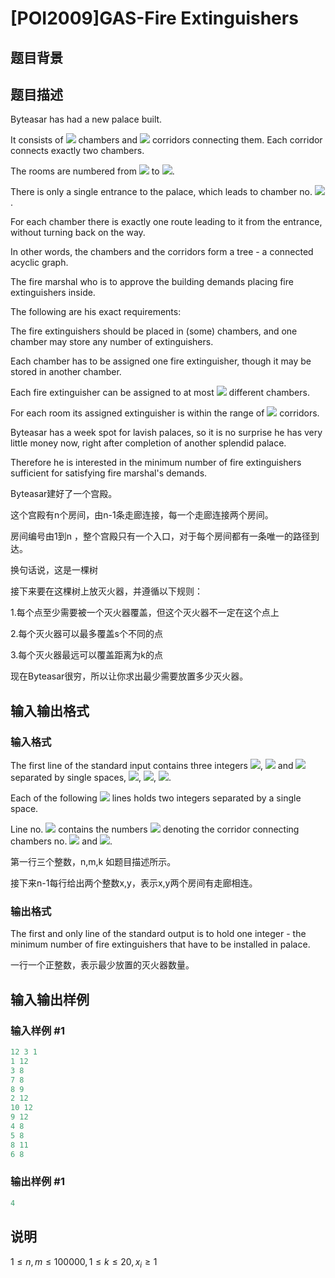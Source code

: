 # [POI2009]GAS-Fire Extinguishers

## 题目背景

## 题目描述

Byteasar has had a new palace built.

It consists of ![](http://main.edu.pl/images/OI16/gas-en-tex.1.png) chambers and ![](http://main.edu.pl/images/OI16/gas-en-tex.2.png) corridors connecting them. Each corridor connects exactly two chambers.

The rooms are numbered from ![](http://main.edu.pl/images/OI16/gas-en-tex.3.png) to ![](http://main.edu.pl/images/OI16/gas-en-tex.4.png).

There is only a single entrance to the palace, which leads to chamber no. ![](http://main.edu.pl/images/OI16/gas-en-tex.5.png).

For each chamber there is exactly one route leading to it from the entrance, without turning back on the way.

In other words, the chambers and the corridors form a tree - a connected acyclic graph.

The fire marshal who is to approve the building demands placing fire extinguishers inside.

The following are his exact requirements:

The fire extinguishers should be placed in (some) chambers, and one chamber may store any number of extinguishers.

Each chamber has to be assigned one fire extinguisher, though it may be stored in another chamber.

Each fire extinguisher can be assigned to at most ![](http://main.edu.pl/images/OI16/gas-en-tex.6.png) different chambers.

For each room its assigned extinguisher is within the range of ![](http://main.edu.pl/images/OI16/gas-en-tex.7.png) corridors.

Byteasar has a week spot for lavish palaces, so it is no surprise he has very little money now, right after completion of another splendid palace.

Therefore he is interested in the minimum number of fire extinguishers sufficient for satisfying fire marshal's demands.

Byteasar建好了一个宫殿。

这个宫殿有n个房间，由n-1条走廊连接，每一个走廊连接两个房间。

房间编号由1到n ，整个宫殿只有一个入口，对于每个房间都有一条唯一的路径到达。

换句话说，这是一棵树

接下来要在这棵树上放灭火器，并遵循以下规则：

1.每个点至少需要被一个灭火器覆盖，但这个灭火器不一定在这个点上

2.每个灭火器可以最多覆盖s个不同的点

3.每个灭火器最远可以覆盖距离为k的点

现在Byteasar很穷，所以让你求出最少需要放置多少灭火器。

## 输入输出格式

### 输入格式

The first line of the standard input contains three integers ![](http://main.edu.pl/images/OI16/gas-en-tex.8.png), ![](http://main.edu.pl/images/OI16/gas-en-tex.9.png) and ![](http://main.edu.pl/images/OI16/gas-en-tex.10.png) separated by single spaces, ![](http://main.edu.pl/images/OI16/gas-en-tex.11.png), ![](http://main.edu.pl/images/OI16/gas-en-tex.12.png), ![](http://main.edu.pl/images/OI16/gas-en-tex.13.png).

Each of the following ![](http://main.edu.pl/images/OI16/gas-en-tex.14.png) lines holds two integers separated by a single space.

Line no. ![](http://main.edu.pl/images/OI16/gas-en-tex.15.png) contains the numbers ![](http://main.edu.pl/images/OI16/gas-en-tex.16.png) denoting the corridor connecting chambers no. ![](http://main.edu.pl/images/OI16/gas-en-tex.17.png) and ![](http://main.edu.pl/images/OI16/gas-en-tex.18.png).

第一行三个整数，n,m,k 如题目描述所示。

接下来n-1每行给出两个整数x,y，表示x,y两个房间有走廊相连。

### 输出格式

The first and only line of the standard output is to hold one integer - the minimum number of fire extinguishers that have to be installed in palace.

一行一个正整数，表示最少放置的灭火器数量。

## 输入输出样例

### 输入样例 #1

```cpp
12 3 1
1 12
3 8
7 8
8 9
2 12
10 12
9 12
4 8
5 8
8 11
6 8

```
### 输出样例 #1

```cpp
4

```
## 说明

$1\leq n,m\leq 100000, 1\leq k \leq 20 , x_i\geq1$

